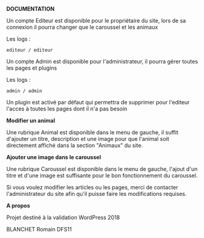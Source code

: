 **DOCUMENTATION**

Un compte Editeur est disponible pour le propriétaire du site, lors de sa connexion il pourra changer que le caroussel et les animaux

Les logs :

`editeur / editeur`

Un compte Admin est disponible pour l'administrateur, il pourra gérer toutes les pages et plugins

Les logs :

`admin / admin`

Un plugin est activé par défaut qui permettra de supprimer pour l'editeur l'acces à toutes les pages dont il n'a pas besoin

**Modifier un animal**

Une rubrique Animal est disponible dans le menu de gauche, il suffit d'ajouter un titre, description et une image pour que l'animal soit directement affiché dans la section "Animaux" du site.

**Ajouter une image dans le caroussel**

Une rubrique Caroussel est disponible dans le menu de gauche, l'ajout d'un titre et d'une image est suffisante pour le bon fonctionnement du caroussel.

Si vous voulez modifier les articles ou les pages, merci de contacter l'administrateur du site afin qu'il puisse faire les modifications requises.

**A propos**

Projet destiné à la validation WordPress 2018

BLANCHET Romain DFS11